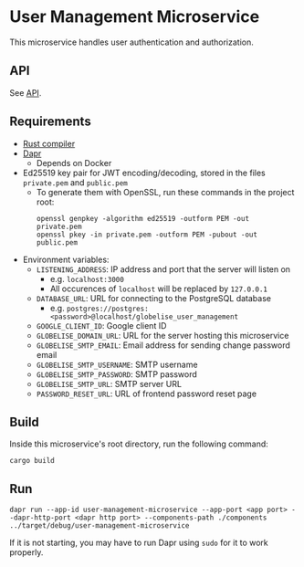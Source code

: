 # User Management Microservice

This microservice handles user authentication and authorization.

## API

See [API](API.md).

## Requirements

- [Rust compiler](https://www.rust-lang.org/tools/install)
- [Dapr](https://docs.dapr.io/getting-started/)
  - Depends on Docker
- Ed25519 key pair for JWT encoding/decoding, stored in the files `private.pem` and `public.pem`
  - To generate them with OpenSSL, run these commands in the project root:
    ```
    openssl genpkey -algorithm ed25519 -outform PEM -out private.pem
    openssl pkey -in private.pem -outform PEM -pubout -out public.pem
    ```
- Environment variables:
  - `LISTENING_ADDRESS`: IP address and port that the server will listen on
    - e.g. `localhost:3000`
    - All occurences of `localhost` will be replaced by `127.0.0.1`
  - `DATABASE_URL`: URL for connecting to the PostgreSQL database
    - e.g. `postgres://postgres:<password>@localhost/globelise_user_management`
  - `GOOGLE_CLIENT_ID`: Google client ID
  - `GLOBELISE_DOMAIN_URL`: URL for the server hosting this microservice
  - `GLOBELISE_SMTP_EMAIL`: Email address for sending change password email
  - `GLOBELISE_SMTP_USERNAME`: SMTP username
  - `GLOBELISE_SMTP_PASSWORD`: SMTP password
  - `GLOBELISE_SMTP_URL`: SMTP server URL
  - `PASSWORD_RESET_URL`: URL of frontend password reset page

## Build

Inside this microservice's root directory, run the following command:

```
cargo build
```

## Run

```
dapr run --app-id user-management-microservice --app-port <app port> --dapr-http-port <dapr http port> --components-path ./components ../target/debug/user-management-microservice
```

If it is not starting, you may have to run Dapr using `sudo` for it to work properly.
